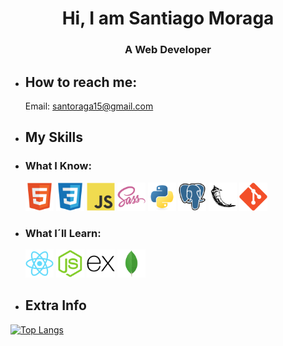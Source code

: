<h1 align="center">Hi, I am Santiago Moraga</h1>
<h3 align="center">A Web Developer</h3>

- ## How to reach me:
    Email: santoraga15@gmail.com
- ## My Skills
- ### What I Know:
    <img src="https://raw.githubusercontent.com/devicons/devicon/master/icons/html5/html5-original.svg" width="45"/>
    <img src="https://raw.githubusercontent.com/devicons/devicon/master/icons/css3/css3-original.svg" width="45"/>
    <img src="https://raw.githubusercontent.com/devicons/devicon/master/icons/javascript/javascript-original.svg" width="45"/>
    <img src="https://raw.githubusercontent.com/devicons/devicon/master/icons/sass/sass-original.svg" width="45"/>
    <img src="https://raw.githubusercontent.com/devicons/devicon/master/icons/python/python-original.svg" width="45"/>
    <img src="https://raw.githubusercontent.com/devicons/devicon/master/icons/postgresql/postgresql-original.svg" width="45"/>
    <img src="https://raw.githubusercontent.com/devicons/devicon/master/icons/flask/flask-original.svg" width="45"/>
    <img src="https://raw.githubusercontent.com/devicons/devicon/master/icons/git/git-original.svg" width="45"/>
- ### What I´ll Learn:
    <img src="https://raw.githubusercontent.com/devicons/devicon/master/icons/react/react-original.svg" width="45"/>
    <img src="https://raw.githubusercontent.com/devicons/devicon/master/icons/nodejs/nodejs-original.svg" width="45"/>
    <img src="https://raw.githubusercontent.com/devicons/devicon/master/icons/express/express-original.svg" width="45"/>
    <img src="https://raw.githubusercontent.com/devicons/devicon/master/icons/mongodb/mongodb-original.svg" width="45"/>
- ## Extra Info
[![Top Langs](https://github-readme-stats.vercel.app/api/top-langs/?username=Remy349&layout=compact&langs_count=6)](https://github.com/anuraghazra/github-readme-stats)
